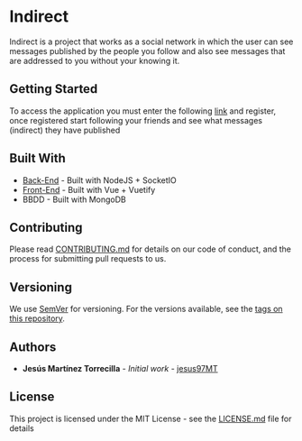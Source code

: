 # Indirect

Indirect is a project that works as a social network in which the user can see messages published by the people you follow and also see messages that are addressed to you without your knowing it.

## Getting Started

To access the application you must enter the following [link](https://jesus97mt.github.io/indirect/) and register, once registered start following your friends and see what messages (indirect) they have published


## Built With

* [Back-End](https://github.com/jesus97MT/back-indirect) - Built with NodeJS + SocketIO
* [Front-End](https://github.com/jesus97MT/front-indirect) - Built with Vue + Vuetify
* BBDD - Built with MongoDB

## Contributing

Please read [CONTRIBUTING.md](https://gist.github.com/PurpleBooth/b24679402957c63ec426) for details on our code of conduct, and the process for submitting pull requests to us.

## Versioning

We use [SemVer](http://semver.org/) for versioning. For the versions available, see the [tags on this repository](https://github.com/your/project/tags). 

## Authors

* **Jesús Martínez Torrecilla** - *Initial work* - [jesus97MT](https://github.com/jesus97MT)

## License

This project is licensed under the MIT License - see the [LICENSE.md](LICENSE.md) file for details

